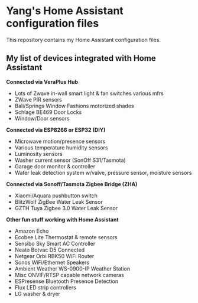 # Yang's Home Assistant configuration files

This repository contains my Home Assistant configuration files.

## My list of devices integrated with Home Assistant

**Connected via VeraPlus Hub**
- Lots of Zwave in-wall smart light & fan switches various mfrs
- ZWave PIR sensors
- Bali/Springs Window Fashions motorized shades
- Schlage BE469 Door Locks
- Window/Door sensors 

**Connected via ESP8266 or ESP32 (DIY)**
- Microwave motion/presence sensors
- Various temperature humidity sensors 
- Luminosity sensors
- Washer current sensor (SonOff S31/Tasmota)
- Garage door monitor & controller
- Water leak detection system w/valve, pressure sensor, moisture sensors

**Connected via Sonoff/Tasmota Zigbee Bridge (ZHA)**
- Xiaomi/Aquara pushbutton switch
- BlitzWolf ZigBee Water Leak Sensor
- GZTH Tuya Zigbee 3.0 Water Leak Sensor


**Other fun stuff working with Home Assistant**
- Amazon Echo
- Ecobee Lite Thermostat & remote sensors
- Sensibo Sky Smart AC Controller
- Neato Botvac D5 Connected
- Netgear Orbi RBK50 WiFi Router
- Sonos WiFi/Ethernet Speakers
- Ambient Weather WS-0900-IP Weather Station
- Misc ONVIF/RTSP capable network cameras
- ESPresense Bluetooth Presence Detection
- Flux LED strip controllers
- LG washer & dryer






